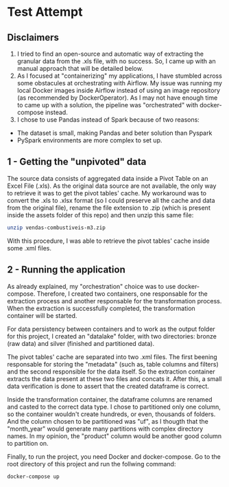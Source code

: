 # Test Attempt
## Disclaimers
1. I tried to find an open-source and automatic way of extracting the granular data from the .xls file, with no success. So, I came up with an manual approach that will be detailed below.
2. As I focused at "containerizing" my applications, I have stumbled across some obstacules at orchestrating with Airflow. My issue was running my local Docker images inside Airflow instead of using an image repository (as recommended by DockerOperator). As I may not have enough time to came up with a solution, the pipeline was "orchestrated" with docker-compose instead.
3. I chose to use Pandas instead of Spark because of two reasons:
- The dataset is small, making Pandas and beter solution than Pyspark
- PySpark environments are more complex to set up.

## 1 - Getting the "unpivoted" data
The source data consists of aggregated data inside a Pivot Table on an Excel File (.xls). As the original data source are not available, the only way to retrieve it was to get the pivot tables' cache. My workaround was to convert the .xls to .xlsx format (so I could preserve all the cache and data from the original file), rename the file extension to .zip (which is present inside the assets folder of this repo) and then unzip this same file:
```sh
unzip vendas-combustiveis-m3.zip
```

With this procedure, I was able to retrieve the pivot tables' cache inside some .xml files.

## 2 - Running the application
As already explained, my "orchestration" choice was to use docker-compose. Therefore, I created two containers, one responsable for the extraction process and another responsable for the transformation process. When the extraction is successfully completed, the transformation container will be started.

For data persistency between containers and to work as the output folder for this project, I created an "datalake" folder, with two directories: bronze (raw data) and silver (finished and partitioned data).

The pivot tables' cache are separated into two .xml files. The first beening responsable for storing the "metadata" (such as, table columns and filters) and the second responsible for the data itself. So the extraction container extracts the data present at these two files and concats it. After this, a small data verification is done to assert that the created dataframe is correct.

Inside the transformation container, the dataframe columns are renamed and casted to the correct data type. I chose to partitioned only one column, so the container wouldn't create hundreds, or even, thousands of folders. And the column chosen to be partitioned was "uf", as I thougth that the "month_year" would generate many partitions with complex directory names. In my opinion, the "product" column would be another good column to partition on.

Finally, to run the project, you need Docker and docker-compose. Go to the root directory of this project and run the follwing command:
```
docker-compose up
```